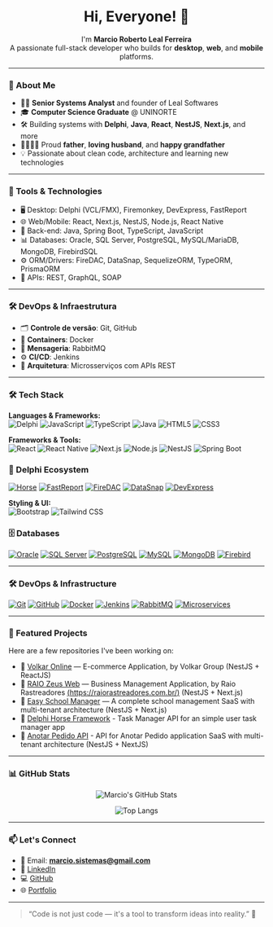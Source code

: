<h1 align="center">Hi, Everyone! 👋</h1>

<p align="center">
  I'm <strong>Marcio Roberto Leal Ferreira</strong><br/>
  A passionate full-stack developer who builds for <strong>desktop</strong>, <strong>web</strong>, and <strong>mobile</strong> platforms.
</p>

---

### 💼 About Me

- 👨‍💻 **Senior Systems Analyst** and founder of Leal Softwares
- 🎓 **Computer Science Graduate** @ UNINORTE
- 🛠️ Building systems with **Delphi**, **Java**, **React**, **NestJS**, **Next.js**, and more
- 👨‍👩‍👧‍👦 Proud **father**, **loving husband**, and **happy grandfather**
- 💡 Passionate about clean code, architecture and learning new technologies

---

### 🔗 Tools & Technologies

- 🖥️ Desktop: Delphi (VCL/FMX), Firemonkey, DevExpress, FastReport
- 🌐 Web/Mobile: React, Next.js, NestJS, Node.js, React Native
- 🧩 Back-end: Java, Spring Boot, TypeScript, JavaScript
- 📊 Databases: Oracle, SQL Server, PostgreSQL, MySQL/MariaDB, MongoDB, FirebirdSQL
- ⚙️ ORM/Drivers: FireDAC, DataSnap, SequelizeORM, TypeORM, PrismaORM
- 🚀 APIs: REST, GraphQL, SOAP

---

### 🛠️ DevOps & Infraestrutura

- 🗂️ **Controle de versão**: Git, GitHub
- 🐳 **Containers**: Docker
- 🔁 **Mensageria**: RabbitMQ
- ⚙️ **CI/CD**: Jenkins
- 🧩 **Arquitetura**: Microsserviços com APIs REST

---
### 🛠️ Tech Stack

**Languages & Frameworks:**  
![Delphi](https://img.shields.io/badge/Delphi-EF2D56?style=flat&logo=delphi&logoColor=white)
![JavaScript](https://img.shields.io/badge/JavaScript-F7DF1E?style=flat&logo=javascript&logoColor=black)
![TypeScript](https://img.shields.io/badge/TypeScript-3178C6?style=flat&logo=typescript&logoColor=white)
![Java](https://img.shields.io/badge/Java-ED8B00?style=flat&logo=java&logoColor=white)
![HTML5](https://img.shields.io/badge/HTML5-E34F26?style=flat&logo=html5&logoColor=white)
![CSS3](https://img.shields.io/badge/CSS3-1572B6?style=flat&logo=css3&logoColor=white)

**Frameworks & Tools:**  
![React](https://img.shields.io/badge/React-61DAFB?style=flat&logo=react&logoColor=black)
![React Native](https://img.shields.io/badge/React_Native-20232A?style=flat&logo=react&logoColor=61DAFB)
![Next.js](https://img.shields.io/badge/Next.js-000000?style=flat&logo=next.js&logoColor=white)
![Node.js](https://img.shields.io/badge/Node.js-339933?style=flat&logo=node.js&logoColor=white)
![NestJS](https://img.shields.io/badge/NestJS-E0234E?style=flat&logo=nestjs&logoColor=white)
![Spring Boot](https://img.shields.io/badge/Spring_Boot-6DB33F?style=flat&logo=spring-boot&logoColor=white)

### 🐘 Delphi Ecosystem

[![Horse](https://img.shields.io/badge/Horse-Framework-orange?style=flat-square)](https://github.com/HashLoad/horse)
[![FastReport](https://img.shields.io/badge/FastReport-Reporting-0066CC?style=flat-square)](https://www.fast-report.com/en/product/fast-report-vcl/)
[![FireDAC](https://img.shields.io/badge/FireDAC-Database-red?style=flat-square)](https://docwiki.embarcadero.com/RADStudio/en/FireDAC)
[![DataSnap](https://img.shields.io/badge/DataSnap-MultiTier-3366CC?style=flat-square)](https://docwiki.embarcadero.com/RADStudio/en/DataSnap)
[![DevExpress](https://img.shields.io/badge/DevExpress-VCL-FF7200?style=flat-square)](https://www.devexpress.com/products/vcl/)


**Styling & UI:**  
![Bootstrap](https://img.shields.io/badge/Bootstrap-563D7C?style=flat&logo=bootstrap&logoColor=white)
![Tailwind CSS](https://img.shields.io/badge/Tailwind_CSS-38B2AC?style=flat&logo=tailwind-css&logoColor=white)

### 🗄️ Databases

[![Oracle](https://img.shields.io/badge/Oracle-DB-F80000?style=flat-square&logo=oracle&logoColor=white)](https://www.oracle.com/database/)
[![SQL Server](https://img.shields.io/badge/SQL_Server-Microsoft-CC2927?style=flat-square&logo=microsoftsqlserver&logoColor=white)](https://www.microsoft.com/sql-server/)
[![PostgreSQL](https://img.shields.io/badge/PostgreSQL-Relational-336791?style=flat-square&logo=postgresql&logoColor=white)](https://www.postgresql.org/)
[![MySQL](https://img.shields.io/badge/MySQL/MariaDB-Relational-005C84?style=flat-square&logo=mysql&logoColor=white)](https://mariadb.org/)
[![MongoDB](https://img.shields.io/badge/MongoDB-NoSQL-47A248?style=flat-square&logo=mongodb&logoColor=white)](https://www.mongodb.com/)
[![Firebird](https://img.shields.io/badge/FirebirdSQL-Embedded-EE2E2E?style=flat-square)](https://firebirdsql.org/)

---

### 🛠️ DevOps & Infrastructure

[![Git](https://img.shields.io/badge/Git-Version%20Control-F05032?style=flat-square&logo=git&logoColor=white)](https://git-scm.com/)
[![GitHub](https://img.shields.io/badge/GitHub-Code-181717?style=flat-square&logo=github&logoColor=white)](https://github.com/marcioferreiradev)
[![Docker](https://img.shields.io/badge/Docker-Container-2496ED?style=flat-square&logo=docker&logoColor=white)](https://www.docker.com/)
[![Jenkins](https://img.shields.io/badge/Jenkins-CI/CD-D24939?style=flat-square&logo=jenkins&logoColor=white)](https://www.jenkins.io/)
[![RabbitMQ](https://img.shields.io/badge/RabbitMQ-Messaging-FF6600?style=flat-square&logo=rabbitmq&logoColor=white)](https://www.rabbitmq.com/)
[![Microservices](https://img.shields.io/badge/Microservices-Architecture-6DB33F?style=flat-square&logo=microgen&logoColor=white)](#)

---
### 🚀 Featured Projects

Here are a few repositories I've been working on:

- 🔹 [Volkar Online](https://app.volkaronline.com.br) — E-commerce Application, by Volkar Group (NestJS + ReactJS)
- 🔹 [RAIO Zeus Web](https://app.raiozeus.com.br) — Business Management Application, by Raio Rastreadores [(https://raiorastreadores.com.br/)](https://raiorastreadores.com.br/) (NestJS + Next.js)
- 🔹 [Easy School Manager](https://github.com/marcioferreiradev/easyschoolmanager) — A complete school management SaaS with multi-tenant architecture (NestJS + Next.js)
- 🔹 [Delphi Horse Framework](https://github.com/HashLoad/horse.git) - Task Manager API for an simple user task manager app
- 🔹 [Anotar Pedido API](https://github.com/marcinhoferreira/anotar-pedido-backend.git) - API for Anotar Pedido application SaaS with multi-tenant architecture (NestJS + NextJS)

---

### 📊 GitHub Stats

<div align="center">

![Marcio's GitHub Stats](https://github-readme-stats.vercel.app/api?username=marcinhoferreira&show_icons=true&theme=radical)

![Top Langs](https://github-readme-stats.vercel.app/api/top-langs/?username=marcinhoferreira&layout=compact&theme=radical)

</div>

---

### 📫 Let's Connect

- 📧 Email: **marcio.sistemas@gmail.com**
- 💼 [LinkedIn](https://www.linkedin.com/in/marcinhoferreira/)
- 💻 [GitHub](https://github.com/marcinhoferreira)
- 🌐 [Portfolio](https://marcinhoferreira.dev.br)

---

> “Code is not just code — it's a tool to transform ideas into reality.” 🚀
